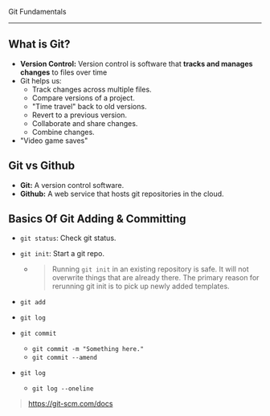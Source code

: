 Git Fundamentals

---

## What is Git?

- **Version Control:** Version control is software that **tracks and manages changes** to files over time
- Git helps us:
  - Track changes across multiple files.
  - Compare versions of a project.
  - "Time travel" back to old versions.
  - Revert to a previous version.
  - Collaborate and share changes.
  - Combine changes.
- "Video game saves"

## Git vs Github

- **Git:** A version control software.
- **Github:** A web service that hosts git repositories in the cloud.

## Basics Of Git Adding & Committing

- `git status`: Check git status.
- `git init`: Start a git repo.
  - > Running `git init` in an existing repository is safe. It will not overwrite things that are already there. The primary reason for rerunning git init is to pick up newly added templates.

- `git add`
- `git log`
- `git commit`
  - `git commit -m "Something here."`
  - `git commit --amend`
- `git log`
  - `git log --oneline`

> https://git-scm.com/docs

